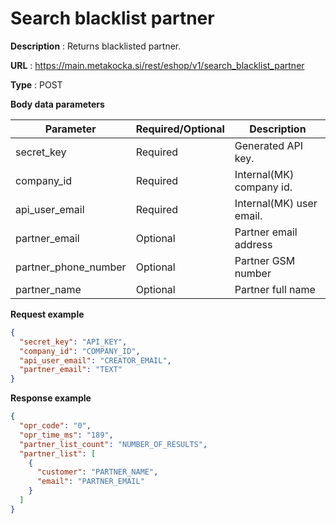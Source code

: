 # Search blacklist partner

**Description** : Returns blacklisted partner.

**URL** : https://main.metakocka.si/rest/eshop/v1/search_blacklist_partner

**Type** : POST

**Body data parameters**

|Parameter| Required/Optional | Description |
|----|------------|------
| secret_key | Required  | Generated API key. |
| company_id | Required  | Internal(MK) company id. |
| api_user_email | Required  | Internal(MK) user email. |
| partner_email | Optional  | Partner email address |
| partner_phone_number | Optional  | Partner GSM number |
| partner_name | Optional  | Partner full name |

**Request example**
```json
{
  "secret_key": "API_KEY",
  "company_id": "COMPANY_ID",
  "api_user_email": "CREATOR_EMAIL",
  "partner_email": "TEXT"
}
```

**Response example**
```json
{
  "opr_code": "0",
  "opr_time_ms": "189",
  "partner_list_count": "NUMBER_OF_RESULTS",
  "partner_list": [
    {
      "customer": "PARTNER_NAME",
      "email": "PARTNER_EMAIL"
    }
  ]
}
```
